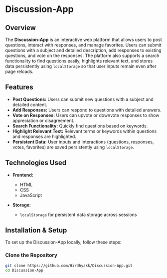 # Discussion-App

## Overview

The **Discussion-App** is an interactive web platform that allows users to post questions, interact with responses, and manage favorites. Users can submit questions with a subject and detailed description, add responses to existing questions, and vote on the responses. The platform also supports a search functionality to find questions easily, highlights relevant text, and stores data persistently using `localStorage` so that user inputs remain even after page reloads.

## Features

- **Post Questions:** Users can submit new questions with a subject and detailed content.
- **Add Responses:** Users can respond to questions with detailed answers.
- **Vote on Responses:** Users can upvote or downvote responses to show appreciation or disagreement.
- **Search Functionality:** Quickly find questions based on keywords.
- **Highlight Relevant Text:** Relevant terms or keywords within questions and responses are highlighted.
- **Persistent Data:** User inputs and interactions (questions, responses, votes, favorites) are saved persistently using `localStorage`.

## Technologies Used

- **Frontend:**  
  - HTML  
  - CSS  
  - JavaScript  

- **Storage:**  
  - `localStorage` for persistent data storage across sessions

## Installation & Setup

To set up the Discussion-App locally, follow these steps:

### Clone the Repository

```bash
git clone https://github.com/Hirdhyakk/Discussion-App.git
cd Discussion-App
